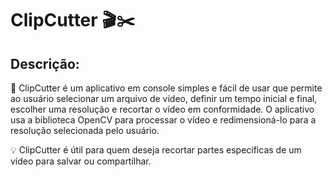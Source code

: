 # ClipCutter 🎬✂️
## Descrição:
📝 ClipCutter é um aplicativo em console simples e fácil de usar que permite ao usuário selecionar um arquivo de vídeo, definir um tempo inicial e final, escolher uma resolução e recortar o vídeo em conformidade. O aplicativo usa a biblioteca OpenCV para processar o vídeo e redimensioná-lo para a resolução selecionada pelo usuário.

💡 ClipCutter é útil para quem deseja recortar partes específicas de um vídeo para salvar ou compartilhar.
